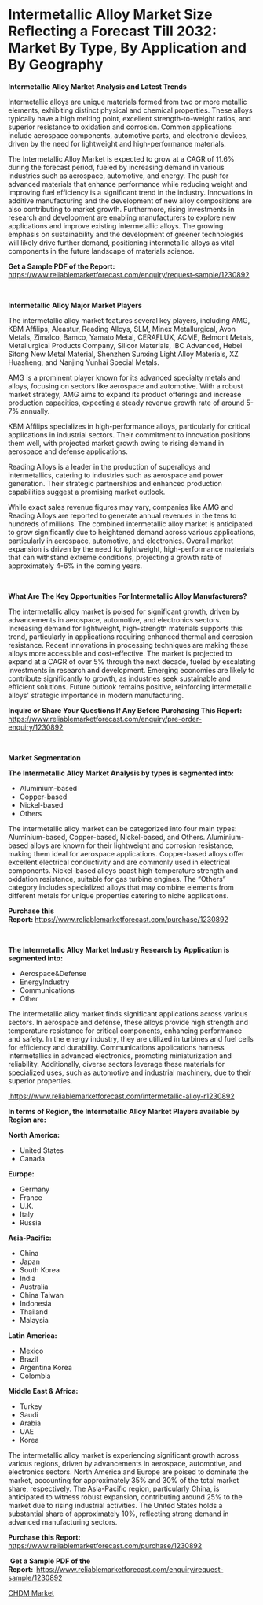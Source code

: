 <p><h1>Intermetallic Alloy Market Size Reflecting a Forecast Till 2032: Market By Type, By Application and By Geography</h1></p><p><strong>Intermetallic Alloy Market Analysis and Latest Trends</strong></p>
<p><p>Intermetallic alloys are unique materials formed from two or more metallic elements, exhibiting distinct physical and chemical properties. These alloys typically have a high melting point, excellent strength-to-weight ratios, and superior resistance to oxidation and corrosion. Common applications include aerospace components, automotive parts, and electronic devices, driven by the need for lightweight and high-performance materials.</p><p>The Intermetallic Alloy Market is expected to grow at a CAGR of 11.6% during the forecast period, fueled by increasing demand in various industries such as aerospace, automotive, and energy. The push for advanced materials that enhance performance while reducing weight and improving fuel efficiency is a significant trend in the industry. Innovations in additive manufacturing and the development of new alloy compositions are also contributing to market growth. Furthermore, rising investments in research and development are enabling manufacturers to explore new applications and improve existing intermetallic alloys. The growing emphasis on sustainability and the development of greener technologies will likely drive further demand, positioning intermetallic alloys as vital components in the future landscape of materials science.</p></p>
<p><strong>Get a Sample PDF of the Report:&nbsp;</strong> <a href="https://www.reliablemarketforecast.com/enquiry/request-sample/1230892?utm_campaign=2516&utm_medium=2&utm_source=Github&utm_content=ia&utm_term=31032025&utm_id=intermetallic-alloy">https://www.reliablemarketforecast.com/enquiry/request-sample/1230892</a></p>
<p>&nbsp;</p>
<p><strong>Intermetallic Alloy Major Market Players</strong></p>
<p><p>The intermetallic alloy market features several key players, including AMG, KBM Affilips, Aleastur, Reading Alloys, SLM, Minex Metallurgical, Avon Metals, Zimalco, Bamco, Yamato Metal, CERAFLUX, ACME, Belmont Metals, Metallurgical Products Company, Silicor Materials, IBC Advanced, Hebei Sitong New Metal Material, Shenzhen Sunxing Light Alloy Materials, XZ Huasheng, and Nanjing Yunhai Special Metals.</p><p>AMG is a prominent player known for its advanced specialty metals and alloys, focusing on sectors like aerospace and automotive. With a robust market strategy, AMG aims to expand its product offerings and increase production capacities, expecting a steady revenue growth rate of around 5-7% annually.</p><p>KBM Affilips specializes in high-performance alloys, particularly for critical applications in industrial sectors. Their commitment to innovation positions them well, with projected market growth owing to rising demand in aerospace and defense applications.</p><p>Reading Alloys is a leader in the production of superalloys and intermetallics, catering to industries such as aerospace and power generation. Their strategic partnerships and enhanced production capabilities suggest a promising market outlook.</p><p>While exact sales revenue figures may vary, companies like AMG and Reading Alloys are reported to generate annual revenues in the tens to hundreds of millions. The combined intermetallic alloy market is anticipated to grow significantly due to heightened demand across various applications, particularly in aerospace, automotive, and electronics. Overall market expansion is driven by the need for lightweight, high-performance materials that can withstand extreme conditions, projecting a growth rate of approximately 4-6% in the coming years.</p></p>
<p>&nbsp;</p>
<p><strong>What Are The Key Opportunities For Intermetallic Alloy Manufacturers?</strong></p>
<p><p>The intermetallic alloy market is poised for significant growth, driven by advancements in aerospace, automotive, and electronics sectors. Increasing demand for lightweight, high-strength materials supports this trend, particularly in applications requiring enhanced thermal and corrosion resistance. Recent innovations in processing techniques are making these alloys more accessible and cost-effective. The market is projected to expand at a CAGR of over 5% through the next decade, fueled by escalating investments in research and development. Emerging economies are likely to contribute significantly to growth, as industries seek sustainable and efficient solutions. Future outlook remains positive, reinforcing intermetallic alloys' strategic importance in modern manufacturing.</p></p>
<p><strong>Inquire or Share Your Questions If Any Before Purchasing This Report:</strong> <a href="https://www.reliablemarketforecast.com/enquiry/pre-order-enquiry/1230892?utm_campaign=2516&utm_medium=2&utm_source=Github&utm_content=ia&utm_term=31032025&utm_id=intermetallic-alloy">https://www.reliablemarketforecast.com/enquiry/pre-order-enquiry/1230892</a></p>
<p>&nbsp;</p>
<p><strong>Market Segmentation</strong></p>
<p><strong>The Intermetallic Alloy Market Analysis by types is segmented into:</strong></p>
<p><ul><li>Aluminium-based</li><li>Copper-based</li><li>Nickel-based</li><li>Others</li></ul></p>
<p><p>The intermetallic alloy market can be categorized into four main types: Aluminium-based, Copper-based, Nickel-based, and Others. Aluminium-based alloys are known for their lightweight and corrosion resistance, making them ideal for aerospace applications. Copper-based alloys offer excellent electrical conductivity and are commonly used in electrical components. Nickel-based alloys boast high-temperature strength and oxidation resistance, suitable for gas turbine engines. The “Others” category includes specialized alloys that may combine elements from different metals for unique properties catering to niche applications.</p></p>
<p><strong>Purchase this Report:&nbsp;</strong><a href="https://www.reliablemarketforecast.com/purchase/1230892?utm_campaign=2516&utm_medium=2&utm_source=Github&utm_content=ia&utm_term=31032025&utm_id=intermetallic-alloy">https://www.reliablemarketforecast.com/purchase/1230892</a></p>
<p>&nbsp;</p>
<p><strong>The Intermetallic Alloy Market Industry Research by Application is segmented into:</strong></p>
<p><ul><li>Aerospace&Defense</li><li>EnergyIndustry</li><li>Communications</li><li>Other</li></ul></p>
<p><p>The intermetallic alloy market finds significant applications across various sectors. In aerospace and defense, these alloys provide high strength and temperature resistance for critical components, enhancing performance and safety. In the energy industry, they are utilized in turbines and fuel cells for efficiency and durability. Communications applications harness intermetallics in advanced electronics, promoting miniaturization and reliability. Additionally, diverse sectors leverage these materials for specialized uses, such as automotive and industrial machinery, due to their superior properties.</p></p>
<p><a href="https://www.reliablemarketforecast.com/intermetallic-alloy-r1230892?utm_campaign=2516&utm_medium=2&utm_source=Github&utm_content=ia&utm_term=31032025&utm_id=intermetallic-alloy">&nbsp;https://www.reliablemarketforecast.com/intermetallic-alloy-r1230892</a></p>
<p><strong>In terms of Region, the Intermetallic Alloy Market Players available by Region are:</strong></p>
<p>
    <p> <strong> North America: </strong>
        <ul>
            <li>United States</li>
            <li>Canada</li>
        </ul>
        </p> 
    <p> <strong> Europe: </strong>
        <ul>
            <li>Germany</li>
            <li>France</li>
            <li>U.K.</li>
            <li>Italy</li>
            <li>Russia</li>
        </ul>
        </p> 
    <p> <strong> Asia-Pacific: </strong>
        <ul>
            <li>China</li>
            <li>Japan</li>
            <li>South Korea</li>
            <li>India</li>
            <li>Australia</li>
            <li>China Taiwan</li>
            <li>Indonesia</li>
            <li>Thailand</li>
            <li>Malaysia</li>
        </ul>
        </p> 
    <p> <strong> Latin America: </strong>
        <ul>
            <li>Mexico</li>
            <li>Brazil</li>
            <li>Argentina Korea</li>
            <li>Colombia</li>
        </ul>
        </p> 
    <p> <strong> Middle East & Africa: </strong>
        <ul>
            <li>Turkey</li>
            <li>Saudi</li>
            <li>Arabia</li>
            <li>UAE</li>
            <li>Korea</li>
        </ul>
    </p>
    </p>
<p><p>The intermetallic alloy market is experiencing significant growth across various regions, driven by advancements in aerospace, automotive, and electronics sectors. North America and Europe are poised to dominate the market, accounting for approximately 35% and 30% of the total market share, respectively. The Asia-Pacific region, particularly China, is anticipated to witness robust expansion, contributing around 25% to the market due to rising industrial activities. The United States holds a substantial share of approximately 10%, reflecting strong demand in advanced manufacturing sectors.</p></p>
<p><strong>Purchase this Report: </strong><a href="https://www.reliablemarketforecast.com/purchase/1230892?utm_campaign=2516&utm_medium=2&utm_source=Github&utm_content=ia&utm_term=31032025&utm_id=intermetallic-alloy">https://www.reliablemarketforecast.com/purchase/1230892</a></p>
<p>&nbsp;<strong>Get a Sample PDF of the Report:&nbsp;&nbsp;</strong><a href="https://www.reliablemarketforecast.com/enquiry/request-sample/1230892?utm_campaign=2516&utm_medium=2&utm_source=Github&utm_content=ia&utm_term=31032025&utm_id=intermetallic-alloy">https://www.reliablemarketforecast.com/enquiry/request-sample/1230892</a></p>
<p><strong></strong></p>
<p><p><a href="https://github.com/stillsfloria19981/Market-Research-Report-List-1/blob/main/chdm-market.md?utm_campaign=2516&utm_medium=2&utm_source=Github&utm_content=ia&utm_term=31032025&utm_id=intermetallic-alloy">CHDM Market</a></p></p>
